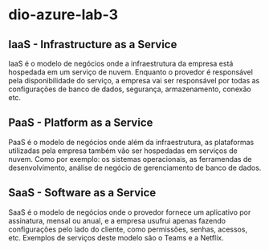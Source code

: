 # dio-azure-lab-3

## IaaS - Infrastructure as a Service
IaaS é o modelo de negócios onde a infraestrutura da empresa está hospedada em um serviço de nuvem. Enquanto o provedor é responsável pela disponibilidade do serviço, a empresa vai ser responsável por todas as configurações de banco de dados, segurança, armazenamento, conexão etc.

## PaaS - Platform as a Service
PaaS é o modelo de negócios onde além da infraestrutura, as plataformas utilizadas pela empresa também vão ser hospedadas em serviços de nuvem. Como por exemplo: os sistemas operacionais, as ferramendas de desenvolvimento, análise de negócio de gerenciamento de banco de dados.

## SaaS - Software as a Service
SaaS é o modelo de negócios onde o provedor fornece um aplicativo por assinatura, mensal ou anual, e a empresa usufrui apenas fazendo configurações pelo lado do cliente, como permissões, senhas, acessos, etc. Exemplos de serviços deste modelo são o Teams e a Netflix.
